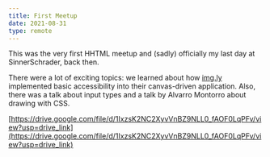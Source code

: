 ```yaml
---
title: First Meetup
date: 2021-08-31
type: remote
---
```

This was the very first HHTML meetup and (sadly) officially my last day at SinnerSchrader, back then.

There were a lot of exciting topics: we learned about how [img.ly](https://img) implemented basic accessibility into their canvas-driven application. Also, there was a talk about input types and a talk by Alvarro Montorro about drawing with CSS.

[https://drive.google.com/file/d/1IxzsK2NC2XyvVnBZ9NLL0_fAOF0LqPFv/view?usp=drive_link](https://drive.google.com/file/d/1IxzsK2NC2XyvVnBZ9NLL0_fAOF0LqPFv/view?usp=drive_link)
